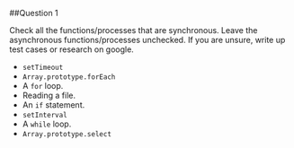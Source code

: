 ##Question 1

Check all the functions/processes that are synchronous. Leave the asynchronous functions/processes unchecked. If you are unsure, write up test cases or research on google.

* `setTimeout`
* `Array.prototype.forEach`
* A `for` loop.
* Reading a file.
* An `if` statement.
* `setInterval`
* A `while` loop.
* `Array.prototype.select`
